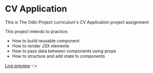 # CV Application

This is The Odin Project curriculum's CV Application project assignment

This project intends to practice:

- How to build reusable component
- How to render JSX elements
- How to pass data between components using props
- How to structure and add state to components

[Live preview](https://vmadhuranga.github.io/cv-application/) :point_left:
